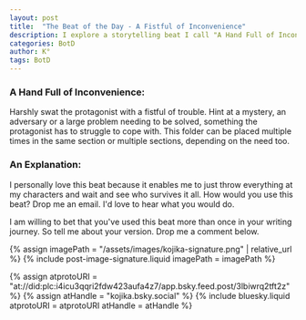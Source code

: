 ```yaml
---
layout: post
title:  "The Beat of the Day - A Fistful of Inconvenience"
description: I explore a storytelling beat I call "A Hand Full of Inconvenience" - a technique for throwing multiple challenges at characters simultaneously to test their resilience and reveal their true nature. By introducing mysteries, adversaries, or complex problems that demand immediate attention, this versatile beat can be used repeatedly throughout different sections of your story to maintain tension and drive character development. I find it particularly useful for seeing how characters survive when everything goes wrong at once.
categories: BotD
author: K°
tags: BotD
---
```


### A Hand Full of Inconvenience:
Harshly swat the protagonist with a fistful of trouble. Hint at a mystery, an adversary or a large problem needing to be solved, something the protagonist has to struggle to cope with. This folder can be placed multiple times in the same section or multiple sections, depending on the need too.

### An Explanation:
I personally love this beat because it enables me to just throw everything at my characters and wait and see who survives it all. How would you use this beat? Drop me an email. I'd love to hear what you would do.

I am willing to bet that you've used this beat more than once in your writing journey. So tell me about your version. Drop me a comment below.

<!-- signature -->
{% assign imagePath = "/assets/images/kojika-signature.png" | relative_url %}
{% include post-image-signature.liquid imagePath = imagePath %}

<!-- comments -->
{% assign atprotoURI = "at://did:plc:i4icu3qqri2fdw423aufa4z7/app.bsky.feed.post/3lbiwrq2tft2z" %}
{% assign atHandle = "kojika.bsky.social" %}
{% include bluesky.liquid atprotoURI = atprotoURI atHandle = atHandle %}
